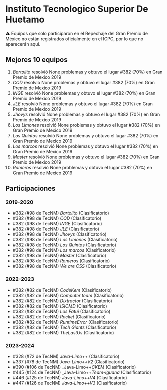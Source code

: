 # Instituto Tecnologico Superior De Huetamo

:warning: Equipos que solo participaron en el Repechaje del Gran Premio de México no están registrados oficialmente en el ICPC, por lo que no aparecerán aquí.

## Mejores 10 equipos

1. _Bartolito_ resolvió None problemas y obtuvo el lugar #382 (70%) en Gran Premio de Mexico 2019
1. _COD_ resolvió None problemas y obtuvo el lugar #382 (70%) en Gran Premio de Mexico 2019
1. _INGE_ resolvió None problemas y obtuvo el lugar #382 (70%) en Gran Premio de Mexico 2019
1. _JLE_ resolvió None problemas y obtuvo el lugar #382 (70%) en Gran Premio de Mexico 2019
1. _Jhovys_ resolvió None problemas y obtuvo el lugar #382 (70%) en Gran Premio de Mexico 2019
1. _Los Limones_ resolvió None problemas y obtuvo el lugar #382 (70%) en Gran Premio de Mexico 2019
1. _Los Quintos_ resolvió None problemas y obtuvo el lugar #382 (70%) en Gran Premio de Mexico 2019
1. _Los marcos_ resolvió None problemas y obtuvo el lugar #382 (70%) en Gran Premio de Mexico 2019
1. _Master_ resolvió None problemas y obtuvo el lugar #382 (70%) en Gran Premio de Mexico 2019
1. _Romeros_ resolvió None problemas y obtuvo el lugar #382 (70%) en Gran Premio de Mexico 2019

## Participaciones

### 2019-2020

- #382 (#98 de TecNM) _Bartolito_ (Clasificatorio)
- #382 (#98 de TecNM) _COD_ (Clasificatorio)
- #382 (#98 de TecNM) _INGE_ (Clasificatorio)
- #382 (#98 de TecNM) _JLE_ (Clasificatorio)
- #382 (#98 de TecNM) _Jhovys_ (Clasificatorio)
- #382 (#98 de TecNM) _Los Limones_ (Clasificatorio)
- #382 (#98 de TecNM) _Los Quintos_ (Clasificatorio)
- #382 (#98 de TecNM) _Los marcos_ (Clasificatorio)
- #382 (#98 de TecNM) _Master_ (Clasificatorio)
- #382 (#98 de TecNM) _Romeros_ (Clasificatorio)
- #382 (#98 de TecNM) _We are CSS_ (Clasificatorio)

### 2022-2023

- #382 (#82 de TecNM) _CodeKem_ (Clasificatorio)
- #382 (#82 de TecNM) _Computer team_ (Clasificatorio)
- #382 (#82 de TecNM) _Dixtractor_ (Clasificatorio)
- #382 (#82 de TecNM) _ISICMD_ (Clasificatorio)
- #382 (#82 de TecNM) _Los Fatui_ (Clasificatorio)
- #382 (#82 de TecNM) _Rocket_ (Clasificatorio)
- #382 (#82 de TecNM) _RuntimeError_ (Clasificatorio)
- #382 (#82 de TecNM) _Tech Giants_ (Clasificatorio)
- #382 (#82 de TecNM) _TheLastUs_ (Clasificatorio)

### 2023-2024

- #328 (#72 de TecNM) _Java-Limo++_ (Clasificatorio)
- #337 (#78 de TecNM) _Java-Limo++V2_ (Clasificatorio)
- #390 (#106 de TecNM) _Java-Limo++_CKEM_ (Clasificatorio)
- #445 (#124 de TecNM) _Java-Limo++_Team-Iguana_ (Clasificatorio)
- #446 (#125 de TecNM) _Java-Limo++V4_ (Clasificatorio)
- #447 (#126 de TecNM) _Java-Limo++V3_ (Clasificatorio)



